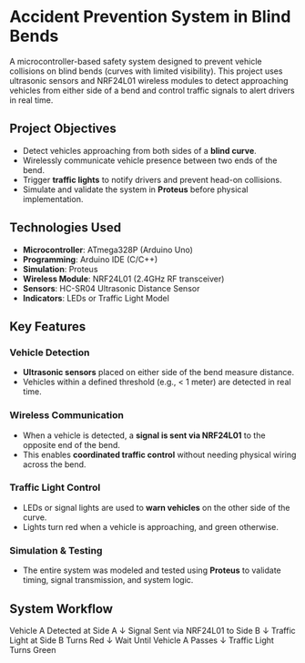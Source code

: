 # Accident Prevention System in Blind Bends

A microcontroller-based safety system designed to prevent vehicle collisions on blind bends (curves with limited visibility). This project uses ultrasonic sensors and NRF24L01 wireless modules to detect approaching vehicles from either side of a bend and control traffic signals to alert drivers in real time.



## Project Objectives

- Detect vehicles approaching from both sides of a **blind curve**.
- Wirelessly communicate vehicle presence between two ends of the bend.
- Trigger **traffic lights** to notify drivers and prevent head-on collisions.
- Simulate and validate the system in **Proteus** before physical implementation.



## Technologies Used

- **Microcontroller**: ATmega328P (Arduino Uno)
- **Programming**: Arduino IDE (C/C++)
- **Simulation**: Proteus
- **Wireless Module**: NRF24L01 (2.4GHz RF transceiver)
- **Sensors**: HC-SR04 Ultrasonic Distance Sensor
- **Indicators**: LEDs or Traffic Light Model



## Key Features

### Vehicle Detection
- **Ultrasonic sensors** placed on either side of the bend measure distance.
- Vehicles within a defined threshold (e.g., < 1 meter) are detected in real time.

### Wireless Communication
- When a vehicle is detected, a **signal is sent via NRF24L01** to the opposite end of the bend.
- This enables **coordinated traffic control** without needing physical wiring across the bend.

### Traffic Light Control
- LEDs or signal lights are used to **warn vehicles** on the other side of the curve.
- Lights turn red when a vehicle is approaching, and green otherwise.

### Simulation & Testing
- The entire system was modeled and tested using **Proteus** to validate timing, signal transmission, and system logic.


## System Workflow

Vehicle A Detected at Side A
            ↓
Signal Sent via NRF24L01 to Side B
            ↓
Traffic Light at Side B Turns Red
            ↓
Wait Until Vehicle A Passes
            ↓
Traffic Light Turns Green
